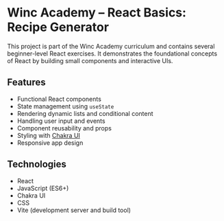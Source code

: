 # Winc Academy – React Basics: Recipe Generator

This project is part of the Winc Academy curriculum and contains several beginner-level React exercises. 
It demonstrates the foundational concepts of React by building small components and interactive UIs.

## Features

- Functional React components
- State management using `useState`
- Rendering dynamic lists and conditional content
- Handling user input and events
- Component reusability and props
- Styling with [Chakra UI](https://chakra-ui.com/)
- Responsive app design
  
## Technologies

- React
- JavaScript (ES6+)
- Chakra UI
- CSS
- Vite (development server and build tool)

